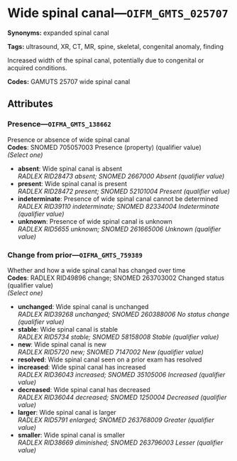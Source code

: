 # Wide spinal canal—`OIFM_GMTS_025707`

**Synonyms:** expanded spinal canal

**Tags:** ultrasound, XR, CT, MR, spine, skeletal, congenital anomaly, finding

Increased width of the spinal canal, potentially due to congenital or acquired conditions.

**Codes:** GAMUTS 25707 wide spinal canal

## Attributes

### Presence—`OIFMA_GMTS_138662`

Presence or absence of wide spinal canal  
**Codes**: SNOMED 705057003 Presence (property) (qualifier value)  
*(Select one)*

- **absent**: Wide spinal canal is absent  
_RADLEX RID28473 absent; SNOMED 2667000 Absent (qualifier value)_
- **present**: Wide spinal canal is present  
_RADLEX RID28472 present; SNOMED 52101004 Present (qualifier value)_
- **indeterminate**: Presence of wide spinal canal cannot be determined  
_RADLEX RID39110 indeterminate; SNOMED 82334004 Indeterminate (qualifier value)_
- **unknown**: Presence of wide spinal canal is unknown  
_RADLEX RID5655 unknown; SNOMED 261665006 Unknown (qualifier value)_

### Change from prior—`OIFMA_GMTS_759389`

Whether and how a wide spinal canal has changed over time  
**Codes**: RADLEX RID49896 change; SNOMED 263703002 Changed status (qualifier value)  
*(Select one)*

- **unchanged**: Wide spinal canal is unchanged  
_RADLEX RID39268 unchanged; SNOMED 260388006 No status change (qualifier value)_
- **stable**: Wide spinal canal is stable  
_RADLEX RID5734 stable; SNOMED 58158008 Stable (qualifier value)_
- **new**: Wide spinal canal is new  
_RADLEX RID5720 new; SNOMED 7147002 New (qualifier value)_
- **resolved**: Wide spinal canal seen on a prior exam has resolved  
- **increased**: Wide spinal canal has increased  
_RADLEX RID36043 increased; SNOMED 35105006 Increased (qualifier value)_
- **decreased**: Wide spinal canal has decreased  
_RADLEX RID36044 decreased; SNOMED 1250004 Decreased (qualifier value)_
- **larger**: Wide spinal canal is larger  
_RADLEX RID5791 enlarged; SNOMED 263768009 Greater (qualifier value)_
- **smaller**: Wide spinal canal is smaller  
_RADLEX RID38669 diminished; SNOMED 263796003 Lesser (qualifier value)_
